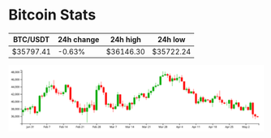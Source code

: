 # Bitcoin Stats

BTC/USDT|24h change|24h high|24h low|
|---|---|---|---|
|$35797.41|-0.63%|$36146.30|$35722.24|

<img src="./chart.svg">
